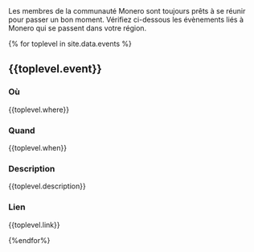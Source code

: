 <div markdown="1" class="text-center container description">
Les membres de la communauté Monero sont toujours prêts à se réunir pour passer un bon moment. Vérifiez ci-dessous les évènements liés à Monero qui se passent dans votre région.
</div>

{% for toplevel in site.data.events %}

<div class="events">
    <div class="container full col-xs-12">
           <div class="info-block text-adapt">
                <div class="row">
                    <div class="col-xs-12">
                        <h2>{{toplevel.event}}</h2>
                        <h3>Où</h3>
                        <p>{{toplevel.where}}</p>
                        <h3>Quand</h3>
                        <p>{{toplevel.when}}</p>
                        <h3>Description</h3>
                        <p>{{toplevel.description}}</p>
                        <h3>Lien</h3>
                        <a>{{toplevel.link}}</a>
                    </div>
                </div>
            </div>
    </div>
</div>

{%endfor%}
